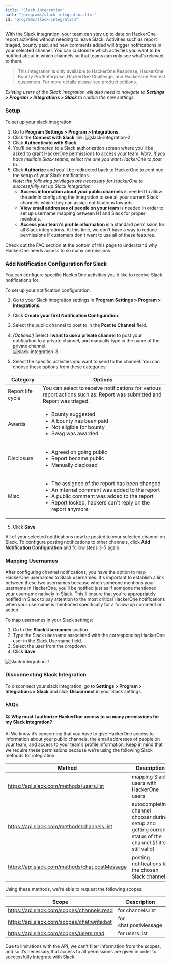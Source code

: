 ```yaml
---
title: "Slack Integration"
path: "/programs/slack-integration.html"
id: "programs/slack-integration"
---
```


With the Slack integration, your team can stay up to date on HackerOne report activities without needing to leave Slack. Activities such as report triaged, bounty paid, and new comments added will trigger notifications in your selected channel. You can customize which activities you want to be notified about in which channels so that teams can only see what’s relevant to them.

>This integration is only available to HackerOne Response, HackerOne Bounty Pro/Enterprise, HackerOne Challenge, and HackerOne Pentest customers. For more details please see product editions.

<i>Existing users of the Slack integration will also need to navigate to **Settings > Program > Integrations > Slack** to enable the new settings.</i>

### Setup  
To set up your slack integration:
1. Go to **Program Settings > Program > Integrations**.
2. Click the **Connect with Slack** link.
    ![slack-integration-2](./images/slack-integration-2.png)
3. Click **Authenticate with Slack**.
4. You'll be redirected to a Slack authorization screen where you'll be asked to grant HackerOne permissions to access your team. *Note: If you have multiple Slack teams, select the one you want HackerOne to post to.*
5. Click **Authorize** and you'll be redirected back to HackerOne to continue the setup of your Slack notifications. <br> *Note: the following privileges are necessary for HackerOne to successfully set up Slack Integration:*
     * **Access information about your public channels** is needed to allow the admin configuring the integration to see all your current Slack channels which they can assign notifications towards.
     * **View email addresses of people on your team** is needed in order to set up username mapping between H1 and Slack for proper mentions.
     * **Access your team's profile information** is a standard permission for all Slack integrations. At this time, we don't have a way to reduce permissions if customers don't want to use all of these features.

Check out the FAQ section at the bottom of this page to understand why HackerOne needs access to so many permissions.

### Add Notification Configuration for Slack
You can configure specific HackerOne activities you'd like to receive Slack notifications for.

To set up your notification configuration:
1. Go to your Slack integration settings in **Program Settings > Program > Integrations**.
2. Click **Create your first Notification Configuration**.
3. Select the public channel to post to in the **Post to Channel** field.
4. <i>(Optional)</i> Select **I want to use a private channel** to post your notification to a private channel, and manually type in the name of the private channel.  
  ![slack-integration-3](./images/slack-integration-3.png)

4. Select the specific activities you want to send to the channel. You can choose these options from these categories:

Category | Options
-------- | ---------
Report life cycle | You can select to receive notifications for various report actions such as: Report was submitted and Report was triaged.
Awards | <ul><li>Bounty suggested</li><li>A bounty has been paid</li><li>Not eligible for bounty</li><li>Swag was awarded</li>
Disclosure | <ul><li>Agreed on going public</li><li>Report became public</li><li>Manually disclosed</li>
Misc | <ul><li>The assignee of the report has been changed</li><li>An internal comment was added to the report</li><li>A public comment was added to the report</li><li>Report locked, hackers can't reply on the report anymore

5. Click **Save**.

All of your selected notifications now be posted to your selected channel on Slack. To configure posting notifications to other channels, click **Add Notification Configuration** and follow steps 3-5 again.

### Mapping Usernames
After configuring channel notifications, you have the option to map HackerOne usernames to Slack usernames. It's important to establish a link between these two usernames because when someone mentions your username in HackerOne, you’ll be notified just as if someone mentioned your username natively in Slack. This'll ensure that you're appropriately notified in Slack to pay attention to the most critical HackerOne notifications when your username is mentioned specifically for a follow-up comment or action.

To map usernames in your Slack settings:
1. Go to the **Slack Usernames** section.
2. Type the Slack username associated with the corresponding HackerOne user in the Slack Username field.
3. Select the user from the dropdown.
4. Click **Save**.

![slack-integration-1](./images/slack-integration-1.png)

### Disconnecting Slack Integration
To disconnect your slack integration, go to **Settings > Program > Integrations > Slack** and click **Disconnect** in your Slack settings.

### FAQs
#### Q: Why must I authorize HackerOne access to so many permissions for my Slack integration?

A: We know it’s concerning that you have to give HackerOne access to information about your public channels, the email addresses of people on your team, and access to your team’s profile information. Keep in mind that we require these permissions because we’re using the following Slack methods for integration:  

Method | Description
------ | ------------
https://api.slack.com/methods/users.list | mapping Slack users with HackerOne users
https://api.slack.com/methods/channels.list | autocompleting channel chooser during setup and getting current status of the channel (if it's still valid)
https://api.slack.com/methods/chat.postMessage | posting notifications to the chosen Slack channel

Using these methods, we're able to request the following scopes:

Scope | Description
----- | -----------
https://api.slack.com/scopes/channels:read | for channels.list
https://api.slack.com/scopes/chat:write:bot | for chat.postMessage
https://api.slack.com/scopes/users:read | for users.list

Due to limitations with the API, we can’t filter information from the scopes, and so it’s necessary that access to all permissions are given in order to successfully integrate with Slack.

